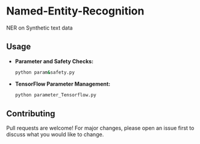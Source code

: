 # Named-Entity-Recognition
NER on Synthetic text data


## Usage

- **Parameter and Safety Checks:**
  ```bash
  python param&safety.py
  ```
- **TensorFlow Parameter Management:**
  ```bash
  python parameter_Tensorflow.py
  ```

## Contributing
Pull requests are welcome! For major changes, please open an issue first to discuss what you would like to change.
